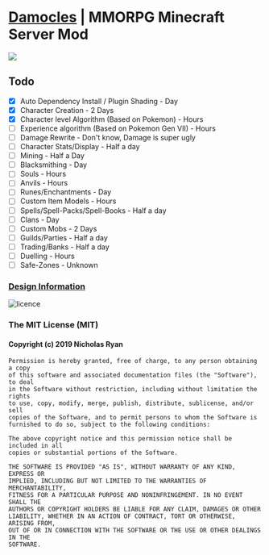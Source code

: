 # [Damocles](https://damocles.ca/) | MMORPG Minecraft Server Mod
![](https://imgur.com/U0ZK1gD.png)

## Todo
- [x] Auto Dependency Install / Plugin Shading - Day
- [x] Character Creation - 2 Days
- [x] Character level Algorithm (Based on Pokemon) - Hours
- [ ] Experience algorithm (Based on Pokemon Gen VII) - Hours
- [ ] Damage Rewrite - Don't know, Damage is super ugly
- [ ] Character Stats/Display - Half a day
- [ ] Mining - Half a Day
- [ ] Blacksmithing - Day
- [ ] Souls - Hours
- [ ] Anvils - Hours
- [ ] Runes/Enchantments - Day
- [ ] Custom Item Models - Hours
- [ ] Spells/Spell-Packs/Spell-Books - Half a day
- [ ] Clans - Day
- [ ] Custom Mobs - 2 Days
- [ ] Guilds/Parties - Half a day
- [ ] Trading/Banks - Half a day
- [ ] Duelling - Hours
- [ ] Safe-Zones - Unknown
### [Design Information](https://docs.google.com/spreadsheets/d/1crru-bmjbyu4amSqb17ebbjJB2nkD-ZYVVKa3Fq2YNI/edit?usp=sharing)

![licence](https://imgur.com/Y5kHTx2.png)

### The MIT License (MIT)

#### Copyright (c) 2019 Nicholas Ryan

```
Permission is hereby granted, free of charge, to any person obtaining a copy
of this software and associated documentation files (the "Software"), to deal
in the Software without restriction, including without limitation the rights
to use, copy, modify, merge, publish, distribute, sublicense, and/or sell
copies of the Software, and to permit persons to whom the Software is
furnished to do so, subject to the following conditions:

The above copyright notice and this permission notice shall be included in all
copies or substantial portions of the Software.

THE SOFTWARE IS PROVIDED "AS IS", WITHOUT WARRANTY OF ANY KIND, EXPRESS OR
IMPLIED, INCLUDING BUT NOT LIMITED TO THE WARRANTIES OF MERCHANTABILITY,
FITNESS FOR A PARTICULAR PURPOSE AND NONINFRINGEMENT. IN NO EVENT SHALL THE
AUTHORS OR COPYRIGHT HOLDERS BE LIABLE FOR ANY CLAIM, DAMAGES OR OTHER
LIABILITY, WHETHER IN AN ACTION OF CONTRACT, TORT OR OTHERWISE, ARISING FROM,
OUT OF OR IN CONNECTION WITH THE SOFTWARE OR THE USE OR OTHER DEALINGS IN THE
SOFTWARE.
```

